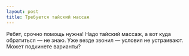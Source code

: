 ```yaml
---
layout: post 
title: Требуется тайский массаж 
--- 
```

Ребят, срочно помощь нужна! Надо тайский массаж, а вот куда обратиться — не знаю. Уже везде звонил — условия не устраивают. Может подкинете варианты?